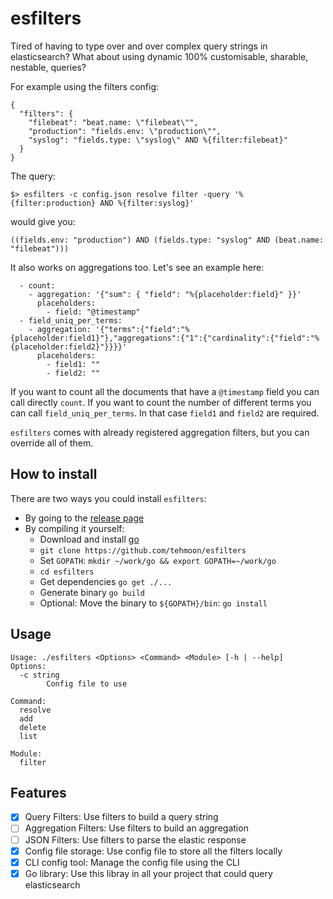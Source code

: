 # esfilters

Tired of having to type over and over complex query strings in elasticsearch?
What about using dynamic 100% customisable, sharable, nestable, queries?

For example using the filters config:

```
{
  "filters": {
    "filebeat": "beat.name: \"filebeat\"",
    "production": "fields.env: \"production\"",
    "syslog": "fields.type: \"syslog\" AND %{filter:filebeat}"
  }
}
```

The query:

```
$> esfilters -c config.json resolve filter -query '%{filter:production} AND %{filter:syslog}'
```

would give you:

```
((fields.env: "production") AND (fields.type: "syslog" AND (beat.name: "filebeat")))
```

It also works on aggregations too.
Let's see an example here:

```
  - count:
    - aggregation: '{"sum": { "field": "%{placeholder:field}" }}'
      placeholders:
        - field: "@timestamp"
  - field_uniq_per_terms:
    - aggregation: '{"terms":{"field":"%{placeholder:field1}"},"aggregations":{"1":{"cardinality":{"field":"%{placeholder:field2}"}}}}'
      placeholders:
        - field1: ""
        - field2: ""
```

If you want to count all the documents that have a `@timestamp` field you can call directly `count`.
If you want to count the number of different terms you can call `field_uniq_per_terms`. In that case `field1` and `field2` are required.

`esfilters` comes with already registered aggregation filters, but you can override all of them.


## How to install
There are two ways you could install `esfilters`:

  - By going to the [release page](https://github.com/tehmoon/esfilters/releases)
  - By compiling it yourself:
    - Download and install [go](https://golang.org)
    - `git clone https://github.com/tehmoon/esfilters`
    - Set `GOPATH`: `mkdir ~/work/go && export GOPATH=~/work/go`
    - `cd esfilters`
    - Get dependencies `go get ./...`
    - Generate binary `go build`
    - Optional: Move the binary to `${GOPATH}/bin`: `go install`

## Usage

```
Usage: ./esfilters <Options> <Command> <Module> [-h | --help]
Options:
  -c string
    	Config file to use

Command:
  resolve
  add
  delete
  list

Module:
  filter
```

## Features

  - [x] Query Filters: Use filters to build a query string
  - [ ] Aggregation Filters: Use filters to build an aggregation
  - [ ] JSON Filters: Use filters to parse the elastic response
  - [x] Config file storage: Use config file to store all the filters locally
  - [x] CLI config tool: Manage the config file using the CLI
  - [x] Go library: Use this libray in all your project that could query elasticsearch
